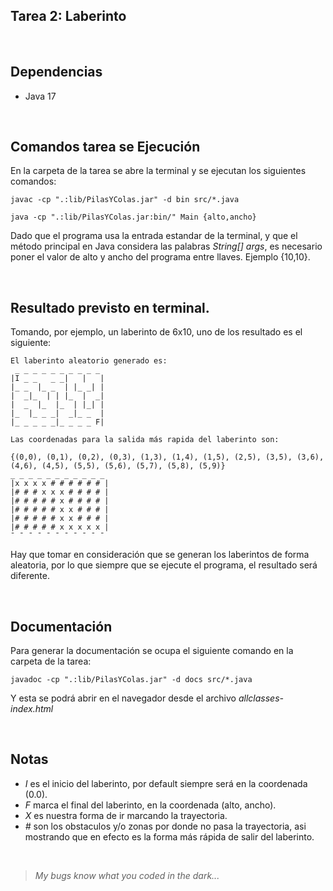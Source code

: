 ## Tarea 2: Laberinto

<br>

## Dependencias

- Java 17

<br>

## Comandos tarea se Ejecución

En la carpeta de la tarea se abre la terminal y se ejecutan los siguientes comandos:

```
javac -cp ".:lib/PilasYColas.jar" -d bin src/*.java

java -cp ".:lib/PilasYColas.jar:bin/" Main {alto,ancho}
```

Dado que el programa usa la entrada estandar de la terminal, y que el método principal
en Java considera las palabras _String[] args_, es necesario poner el valor de alto
y ancho del programa entre llaves. Ejemplo {10,10}.

<br>

## Resultado previsto en terminal.

Tomando, por ejemplo, un laberinto de 6x10, uno de los resultado es el siguiente:

```
El laberinto aleatorio generado es:
 _ _ _ _ _ _ _ _ _ _
|I _ _   _ _|   |   |
|_ _  |_ _  | |_ _| |
|  _|_  | | |_  |  _|
|  _  |_  |_  | |_| |
|_  |_ _ _|  _|_ _  |
|_ _ _ _ _|_ _ _ _ F|

Las coordenadas para la salida más rapida del laberinto son:

{(0,0), (0,1), (0,2), (0,3), (1,3), (1,4), (1,5), (2,5), (3,5), (3,6), (4,6), (4,5), (5,5), (5,6), (5,7), (5,8), (5,9)}
_ _ _ _ _ _ _ _ _ _ _
|x x x x # # # # # # |
|# # # x x x # # # # |
|# # # # # x # # # # |
|# # # # # x x # # # |
|# # # # # x x # # # |
|# # # # # x x x x x |
¯ ¯ ¯ ¯ ¯ ¯ ¯ ¯ ¯ ¯ ¯
```

Hay que tomar en consideración que se generan los laberintos de forma aleatoria, por lo
que siempre que se ejecute el programa, el resultado será diferente.

<br>

## Documentación

Para generar la documentación se ocupa el siguiente comando en la carpeta de la tarea:

```
javadoc -cp ".:lib/PilasYColas.jar" -d docs src/*.java
```

Y esta se podrá abrir en el navegador desde el archivo _allclasses-index.html_

<br>

## Notas

- _I_ es el inicio del laberinto, por default siempre será en la coordenada (0.0). 
- _F_ marca el final del laberinto, en la coordenada (alto, ancho).
- _X_ es nuestra forma de ir marcando la trayectoria. 
- _#_ son los obstaculos y/o 
zonas por donde no pasa la trayectoria, asi mostrando que en efecto es la forma más rápida 
de salir del laberinto.  

<br>

> _My bugs know what you coded in the dark..._
